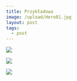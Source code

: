 ```yaml
---
title: Przykładowa
image: /upload/Hero01.jpg
layout: post
tags:
  - post
---
```

![](/upload/Hero01.jpg)

![](/upload/Hero01.jpg)

![](/upload/Hero01.jpg)

